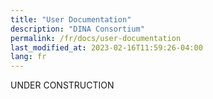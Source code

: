 ```yaml
---
title: "User Documentation"
description: "DINA Consortium"
permalink: /fr/docs/user-documentation
last_modified_at: 2023-02-16T11:59:26-04:00
lang: fr
---
```


UNDER CONSTRUCTION
